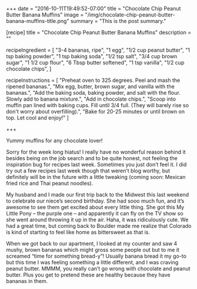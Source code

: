 +++
date = "2016-10-11T19:49:52-07:00"
title = "Chocolate Chip Peanut Butter Banana Muffins"
image = "/img/chocolate-chip-peanut-butter-banana-muffins-title.png"
summary = "This is the post summary."

[recipe]
  title = "Chocolate Chip Peanut Butter Banana Muffins"
  description = ""

  recipeIngredient = [
    "3-4 bananas, ripe",
    "1 egg",
    "1/2 cup peanut butter",
    "1 tsp baking powder",
    "1 tsp baking soda",
    "1/2 tsp salt",
    "3/4 cup brown sugar",
    "1 1/2 cup flour",
    "6 Tbsp butter softened",
    "1 tsp vanilla",
    "1/2 cup chocolate chips",
  ]

  recipeInstructions = [
    "Preheat oven to 325 degrees. Peel and mash the ripened bananas.",
    "Mix egg, butter, brown sugar, and vanilla with the bananas.",
    "Add the baking soda, baking powder, and salt with the flour. Slowly add to banana mixture.",
    "Add in chocolate chips.",
    "Scoop into muffin pan lined with baking cups. Fill until 3/4 full. (They will barely rise so don't worry about overfilling).",
    "Bake for 20-25 minutes or until brown on top. Let cool and enjoy!"
  ]
  
+++

Yummy muffins for any chocolate lover!

<!--more-->

Sorry for the week long hiatus! I really have no wonderful reason behind it besides being on the job search and to be quite honest, not feeling the inspiration bug for recipes last week. Sometimes you just don’t feel it. I did try out a few recipes last week though that weren’t blog worthy, but definitely will be in the future with a little tweaking (coming soon: Mexican fried rice and Thai peanut noodles).

My husband and I made our first trip back to the Midwest this last weekend to celebrate our niece’s second birthday. She had sooo much fun, and it’s awesome to see them get excited about every little thing. She got this My Little Pony – the purple one – and apparently it can fly on the TV show so she went around throwing it up in the air. Haha, it was ridiculously cute.  We had a great time, but coming back to Boulder made me realize that Colorado is kind of starting to feel like home as bittersweet as that is.

When we got back to our apartment, I looked at my counter and saw 4 mushy, brown bananas which might gross some people out but to me it screamed “time for something bread-y”! Usually banana bread it my go-to but this time I was feeling something a little different, and I was craving peanut butter. MMMM, you really can’t go wrong with chocolate and peanut butter. Plus you get to pretend these are healthy because they have bananas in them.

